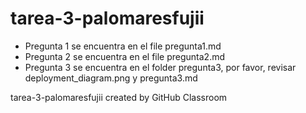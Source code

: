 # tarea-3-palomaresfujii

- Pregunta 1 se encuentra en el file pregunta1.md
- Pregunta 2 se encuentra en el file pregunta2.md
- Pregunta 3 se encuentra en el folder pregunta3, por favor, revisar deployment_diagram.png y pregunta3.md

tarea-3-palomaresfujii created by GitHub Classroom
